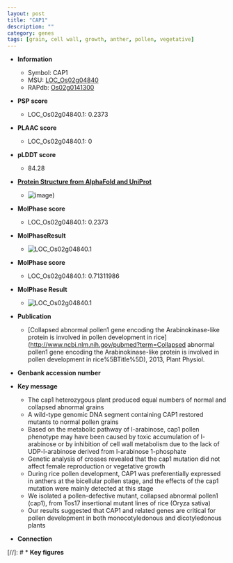 ```yaml
---
layout: post
title: "CAP1"
description: ""
category: genes
tags: [grain, cell wall, growth, anther, pollen, vegetative]
---
```


* **Information**  
    + Symbol: CAP1  
    + MSU: [LOC_Os02g04840](http://rice.plantbiology.msu.edu/cgi-bin/ORF_infopage.cgi?orf=LOC_Os02g04840)  
    + RAPdb: [Os02g0141300](http://rapdb.dna.affrc.go.jp/viewer/gbrowse_details/irgsp1?name=Os02g0141300)  

* **PSP score**  
    + LOC_Os02g04840.1: 0.2373 

* **PLAAC score**  
    + LOC_Os02g04840.1: 0 

* **pLDDT score**
    + 84.28

* **[Protein Structure from AlphaFold and UniProt](https://www.uniprot.org/uniprotkb/Q6YX79/entry#structure)**
    + ![image](https://ricepsp.github.io/images/Q6/AF-Q6YX79-F1.png))

* **MolPhase score**
    + LOC_Os02g04840.1: 0.2373

* **MolPhaseResult**
    + ![LOC_Os02g04840.1](https://ricepsp.github.io/pictures/LOC_Os02g/LOC_Os02g04840.1.png)

* **MolPhase score**
    + LOC_Os02g04840.1: 0.71311986

* **MolPhase Result**
    + ![LOC_Os02g04840.1](https://304243504.github.io/Pictures/LOC_Os02g/LOC_Os02g04840.1.png)

* **Publication**  
    + [Collapsed abnormal pollen1 gene encoding the Arabinokinase-like protein is involved in pollen development in rice](http://www.ncbi.nlm.nih.gov/pubmed?term=Collapsed abnormal pollen1 gene encoding the Arabinokinase-like protein is involved in pollen development in rice%5BTitle%5D), 2013, Plant Physiol.

* **Genbank accession number**  

* **Key message**  
    + The cap1 heterozygous plant produced equal numbers of normal and collapsed abnormal grains
    + A wild-type genomic DNA segment containing CAP1 restored mutants to normal pollen grains
    + Based on the metabolic pathway of l-arabinose, cap1 pollen phenotype may have been caused by toxic accumulation of l-arabinose or by inhibition of cell wall metabolism due to the lack of UDP-l-arabinose derived from l-arabinose 1-phosphate
    + Genetic analysis of crosses revealed that the cap1 mutation did not affect female reproduction or vegetative growth
    + During rice pollen development, CAP1 was preferentially expressed in anthers at the bicellular pollen stage, and the effects of the cap1 mutation were mainly detected at this stage
    + We isolated a pollen-defective mutant, collapsed abnormal pollen1 (cap1), from Tos17 insertional mutant lines of rice (Oryza sativa)
    + Our results suggested that CAP1 and related genes are critical for pollen development in both monocotyledonous and dicotyledonous plants

* **Connection**  

[//]: # * **Key figures**  


